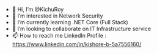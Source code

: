 - 👋 Hi, I’m @KichuRoy
- 👀 I’m interested in Network Security
- 🌱 I’m currently learning .NET Core (Full Stack)
- 💞️ I’m looking to collaborate on IT Infrastructure service
- 📫 How to reach me LinkedIn Profile : https://www.linkedin.com/in/kishore-b-5a7556160/

<!---
KichuRoy/KichuRoy is a ✨ special ✨ repository because its `README.md` (this file) appears on your GitHub profile.
You can click the Preview link to take a look at your changes.
--->
